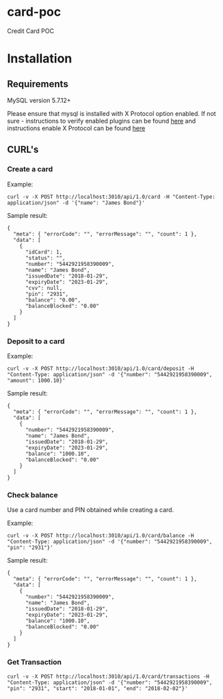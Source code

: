 # card-poc
Credit Card POC

# Installation

## Requirements

MySQL version 5.7.12+

Please ensure that mysql is installed with X Protocol option enabled. If not sure - instructions to verify enabled plugins can be found [here](https://dev.mysql.com/doc/refman/5.7/en/obtaining-plugin-information.html) and instructions enable X Protocol can be found [here](https://dev.mysql.com/doc/refman/5.7/en/document-store-setting-up.html)


## CURL's

### Create a card

Example:
```
curl -v -X POST http://localhost:3010/api/1.0/card -H "Content-Type: application/json" -d '{"name": "James Bond"}'
```

Sample result:
```
{
  "meta": { "errorCode": "", "errorMessage": "", "count": 1 },
  "data": [
    {
      "idCard": 1,
      "status": "",
      "number": "5442921958390009",
      "name": "James Bond",
      "issuedDate": "2018-01-29",
      "expiryDate": "2023-01-29",
      "cvv": null,
      "pin": "2931",
      "balance": "0.00",
      "balanceBlocked": "0.00"
    }
  ]
}
```

### Deposit to a card

Example:
```
curl -v -X POST http://localhost:3010/api/1.0/card/deposit -H "Content-Type: application/json" -d '{"number": "5442921958390009", "amount": 1000.10}'
```

Sample result:
```
{
  "meta": { "errorCode": "", "errorMessage": "", "count": 1 },
  "data": [
    {
      "number": "5442921958390009",
      "name": "James Bond",
      "issuedDate": "2018-01-29",
      "expiryDate": "2023-01-29",
      "balance": "1000.10",
      "balanceBlocked": "0.00"
    }
  ]
}
```

### Check balance

Use a card number and PIN obtained while creating a card.

Example:
```
curl -v -X POST http://localhost:3010/api/1.0/card/balance -H "Content-Type: application/json" -d '{"number": "5442921958390009", "pin": "2931"}'
```

Sample result:
```
{
  "meta": { "errorCode": "", "errorMessage": "", "count": 1 },
  "data": [
    {
      "number": "5442921958390009",
      "name": "James Bond",
      "issuedDate": "2018-01-29",
      "expiryDate": "2023-01-29",
      "balance": "1000.10",
      "balanceBlocked": "0.00"
    }
  ]
}
```

### Get Transaction 
```
curl -v -X POST http://localhost:3010/api/1.0/card/transactions -H "Content-Type: application/json" -d '{"number": "5442921958390009", "pin": "2931", "start": "2018-01-01", "end": "2018-02-02"}'
```